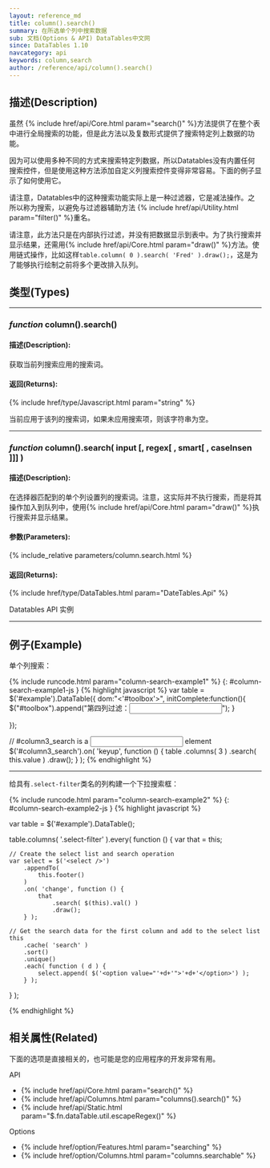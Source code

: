 ```yaml
---
layout: reference_md
title: column().search()
summary: 在所选单个列中搜索数据
sub: 文档(Options & API) DataTables中文网
since: DataTables 1.10
navcategory: api
keywords: column,search
author: /reference/api/column().search()
---
```


## 描述(Description)
虽然 {% include href/api/Core.html param="search()" %}方法提供了在整个表中进行全局搜索的功能，但是此方法以及复数形式提供了搜索特定列上数据的功能。

因为可以使用多种不同的方式来搜索特定列数据，所以Datatables没有内置任何搜索控件，但是使用这种方法添加自定义列搜索控件变得非常容易。下面的例子显示了如何使用它。

请注意，Datatables中的这种搜索功能实际上是一种过滤器，它是减法操作。之所以称为搜索，以避免与过滤器辅助方法 {% include href/api/Utility.html param="filter()" %}重名。

请注意，此方法只是在内部执行过滤，并没有把数据显示到表中。为了执行搜索并显示结果，还需用{% include href/api/Core.html param="draw()" %}方法。使用链式操作，比如这样`table.column( 0 ).search( 'Fred' ).draw();`，这是为了能够执行绘制之前将多个更改排入队列。


## 类型(Types)

---
    
### _function_ **column().search()**   

#### 描述(Description):

获取当前列搜索应用的搜索词。

#### 返回(Returns):
{% include href/type/Javascript.html param="string" %}

当前应用于该列的搜索词，如果未应用搜索项，则该字符串为空。

---
    
### _function_ **column().search( input [, regex[ , smart[ , caseInsen ]]] )**   

#### 描述(Description):

在选择器匹配到的单个列设置列的搜索词。注意，这实际并不执行搜索，而是将其操作加入到队列中，使用{% include href/api/Core.html param="draw()" %}执行搜索并显示结果。
     
#### 参数(Parameters):
{% include_relative parameters/column.search.html %}

#### 返回(Returns):
{% include href/type/DataTables.html param="DateTables.Api" %}

Datatables API 实例


--- 
    
## 例子(Example)

单个列搜索：

{% include runcode.html param="column-search-example1" %}
{: #column-search-example1-js }
{% highlight javascript %}
var table = $('#example').DataTable({
    dom:"<'#toolbox'><lftip>",
    initComplete:function(){
        $("#toolbox").append("第四列过滤：<input type='text' id='column3_search'>");
    }

});
 
// #column3_search is a <input type="text"> element
$('#column3_search').on( 'keyup', function () {
    table
        .columns( 3 )
        .search( this.value )
        .draw();
} );
{% endhighlight %}

---

给具有`.select-filter`类名的列构建一个下拉搜索框：

{% include runcode.html param="column-search-example2" %}
{: #column-search-example2-js }
{% highlight javascript %}

var table = $('#example').DataTable();
 
table.columns( '.select-filter' ).every( function () {
    var that = this;
 
    // Create the select list and search operation
    var select = $('<select />')
        .appendTo(
            this.footer()
        )
        .on( 'change', function () {
            that
                .search( $(this).val() )
                .draw();
        } );
 
    // Get the search data for the first column and add to the select list
    this
        .cache( 'search' )
        .sort()
        .unique()
        .each( function ( d ) {
            select.append( $('<option value="'+d+'">'+d+'</option>') );
        } );
} );

{% endhighlight %}

## 相关属性(Related)
下面的选项是直接相关的，也可能是您的应用程序的开发非常有用。

API

- {% include href/api/Core.html param="search()" %}
- {% include href/api/Columns.html param="columns().search()" %}
- {% include href/api/Static.html param="$.fn.dataTable.util.escapeRegex()" %}


Options

- {% include href/option/Features.html param="searching" %}
- {% include href/option/Columns.html param="columns.searchable" %}
